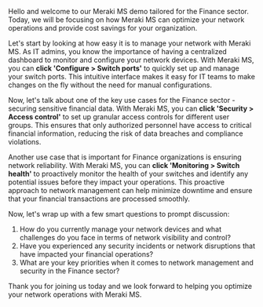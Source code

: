 Hello and welcome to our Meraki MS demo tailored for the Finance sector. Today, we will be focusing on how Meraki MS can optimize your network operations and provide cost savings for your organization.

Let's start by looking at how easy it is to manage your network with Meraki MS. As IT admins, you know the importance of having a centralized dashboard to monitor and configure your network devices. With Meraki MS, you can **click 'Configure > Switch ports'** to quickly set up and manage your switch ports. This intuitive interface makes it easy for IT teams to make changes on the fly without the need for manual configurations.

Now, let's talk about one of the key use cases for the Finance sector - securing sensitive financial data. With Meraki MS, you can **click 'Security > Access control'** to set up granular access controls for different user groups. This ensures that only authorized personnel have access to critical financial information, reducing the risk of data breaches and compliance violations.

Another use case that is important for Finance organizations is ensuring network reliability. With Meraki MS, you can **click 'Monitoring > Switch health'** to proactively monitor the health of your switches and identify any potential issues before they impact your operations. This proactive approach to network management can help minimize downtime and ensure that your financial transactions are processed smoothly.

Now, let's wrap up with a few smart questions to prompt discussion:
1. How do you currently manage your network devices and what challenges do you face in terms of network visibility and control?
2. Have you experienced any security incidents or network disruptions that have impacted your financial operations?
3. What are your key priorities when it comes to network management and security in the Finance sector?

Thank you for joining us today and we look forward to helping you optimize your network operations with Meraki MS.